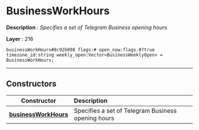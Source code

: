 # BusinessWorkHours

**Description** : *Specifies a set of Telegram Business opening hours*

**Layer** : 216

```tl
businessWorkHours#8c92b098 flags:# open_now:flags.0?true timezone_id:string weekly_open:Vector<BusinessWeeklyOpen> = BusinessWorkHours;
```

---

## Constructors

| Constructor | Description |
| :---: | :--- |
| [**businessWorkHours**](constructor/businessWorkHours) | Specifies a set of Telegram Business opening hours |